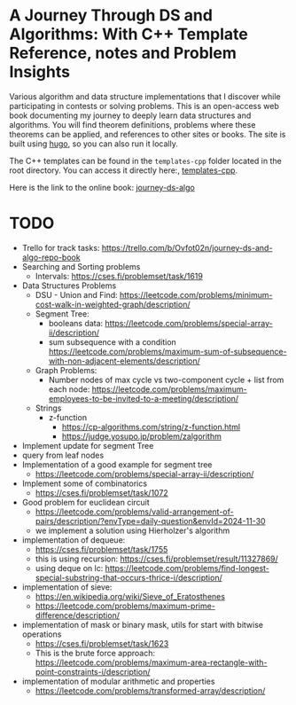 # A Journey Through DS and Algorithms: With C++ Template Reference, notes and Problem Insights
Various algorithm and data structure implementations that I discover while participating in contests or solving problems.
This is an open-access web book documenting my journey to deeply learn data structures and algorithms. You will find theorem definitions, problems where these theorems can be applied, and references to other sites or books.
The site is built using [hugo](https://gohugo.io/getting-started/quick-start/), so you can also run it locally.

The C++ templates can be found in the `templates-cpp` folder located in the root directory. You can access it directly here:, [templates-cpp](https://github.com/PabloTabilo/journey-ds-algo/tree/main/templates-cpp).

Here is the link to the online book: [journey-ds-algo](https://pablotabilo.github.io/journey-ds-algo/)

# TODO
* Trello for track tasks: https://trello.com/b/Ovfot02n/journey-ds-and-algo-repo-book
* Searching and Sorting problems
    * Intervals: https://cses.fi/problemset/task/1619
* Data Structures Problems
    * DSU - Union and Find: https://leetcode.com/problems/minimum-cost-walk-in-weighted-graph/description/
    * Segment Tree:
        * booleans data: https://leetcode.com/problems/special-array-ii/description/
        * sum subsequence with a condition https://leetcode.com/problems/maximum-sum-of-subsequence-with-non-adjacent-elements/description/
    * Graph Problems: 
        * Number nodes of max cycle vs two-component cycle + list from each node: https://leetcode.com/problems/maximum-employees-to-be-invited-to-a-meeting/description/
    * Strings
        * z-function
            * https://cp-algorithms.com/string/z-function.html
            * https://judge.yosupo.jp/problem/zalgorithm
* Implement update for segment Tree
* query from leaf nodes
* Implementation of a good example for segment tree
    - https://leetcode.com/problems/special-array-ii/description/
* Implement some of combinatorics
    - https://cses.fi/problemset/task/1072
* Good problem for euclidean circuit
    - https://leetcode.com/problems/valid-arrangement-of-pairs/description/?envType=daily-question&envId=2024-11-30
    - we implement a solution using Hierholzer's algorithm
* implementation of dequeue:
    - https://cses.fi/problemset/task/1755
    - this is using recursion: https://cses.fi/problemset/result/11327869/
    - using deque on lc: https://leetcode.com/problems/find-longest-special-substring-that-occurs-thrice-i/description/
* implementation of sieve:
    - https://en.wikipedia.org/wiki/Sieve_of_Eratosthenes
    - https://leetcode.com/problems/maximum-prime-difference/description/
* implementation of mask or binary mask, utils for start with bitwise operations
    - https://cses.fi/problemset/task/1623
    - This is the brute force approach: https://leetcode.com/problems/maximum-area-rectangle-with-point-constraints-i/description/
* implementation of modular arithmetic and properties
    - https://leetcode.com/problems/transformed-array/description/


